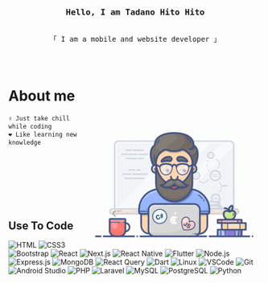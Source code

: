 <!-- Intro  -->
<h3 align="center">
    <samp>Hello, I am
        <b>Tadano Hito Hito</b>
    </samp>
</h3>

<p align="center"> 
    <samp>
        <br>
        「 I am a mobile and website developer 」
        <br>
        <br>
    </samp>
</p>
<br />

<!-- About Section -->

# About me

<p>
    <img align="right" width="350" src="/assets/programmer.gif" alt="Coding gif" />
    
    ✌️ Just take chill while coding
    ❤️ Like learning new knowledge
</p>

<br/>
<br/>
<br/>
<br/>
<br/>
<br/>

## Use To Code

<!-- Frontend Web -->

![HTML](https://img.shields.io/badge/HTML5-E34F26?style=for-the-badge&logo=html5&logoColor=white)
![CSS3](https://img.shields.io/badge/CSS3-1572B6?style=for-the-badge&logo=css3&logoColor=white)
![Bootstrap](https://img.shields.io/badge/Bootstrap-563D7C?style=for-the-badge&logo=bootstrap&logoColor=white)
![React](https://img.shields.io/badge/-React-61DBFB?style=for-the-badge&labelColor=black&logo=react&logoColor=61DBFB)
![Next.js](https://img.shields.io/badge/next.js-000000?style=for-the-badge&logo=nextdotjs&logoColor=white)<!-- Frontend Mobile -->
![React Native](https://img.shields.io/badge/React_Native-20232A?style=for-the-badge&logo=react&logoColor=61DAFB)
![Flutter](https://img.shields.io/badge/Flutter-02569B?style=for-the-badge&logo=flutter&logoColor=white)<!-- Backend Web -->
![Node.js](https://img.shields.io/badge/Nodejs-3C873A?style=for-the-badge&labelColor=black&logo=node.js&logoColor=3C873A)
![Express.js](https://img.shields.io/badge/Express.js-000000?style=for-the-badge&logo=express&logoColor=white)
![MongoDB](https://img.shields.io/badge/MongoDB-4EA94B?style=for-the-badge&logo=mongodb&logoColor=white)
![React Query](https://img.shields.io/badge/-React_Query-FF4154?style=for-the-badge&logo=react%20query&logoColor=white)<!-- Backend Mobile -->
![Dart](https://img.shields.io/badge/Dart-0175C2?style=for-the-badge&logo=dart&logoColor=white)<!-- Tools -->
![Linux](https://img.shields.io/badge/Linux-yellow?style=for-the-badge&logo=linux&logoColor=white)
![VSCode](https://img.shields.io/badge/Visual_Studio-0078d7?style=for-the-badge&logo=visual%20studio&logoColor=white)
![Git](https://img.shields.io/badge/Git-F05032?style=for-the-badge&logo=git&logoColor=white)
![Android Studio](https://img.shields.io/badge/Android_Studio-3DDC84?style=for-the-badge&logo=android-studio&logoColor=white)<!-- Backend -->
![PHP](https://img.shields.io/badge/PHP-777BB4?style=for-the-badge&logo=php&logoColor=white)
![Laravel](https://img.shields.io/badge/Laravel-FF2D20?style=for-the-badge&logo=laravel&logoColor=white)
![MySQL](https://img.shields.io/badge/MySQL-4479A1?style=for-the-badge&logo=mysql&logoColor=white)
![PostgreSQL](https://img.shields.io/badge/PostgreSQL-336791?style=for-the-badge&logo=postgresql&logoColor=white)
![Python](https://img.shields.io/badge/Python-3776AB?style=for-the-badge&logo=python&logoColor=white)

<br/>

